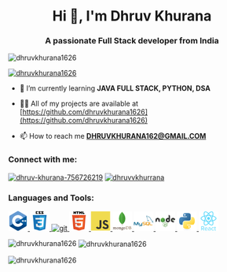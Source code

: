 <h1 align="center">Hi 👋, I'm Dhruv Khurana</h1>
<h3 align="center">A passionate Full Stack developer from India</h3>

<p align="left"> <img src="https://komarev.com/ghpvc/?username=dhruvkhurana1626&label=Profile%20views&color=0e75b6&style=flat" alt="dhruvkhurana1626" /> </p>

<p align="left"> <a href="https://github.com/ryo-ma/github-profile-trophy"><img src="https://github-profile-trophy.vercel.app/?username=dhruvkhurana1626" alt="dhruvkhurana1626" /></a> </p>

- 🌱 I’m currently learning **JAVA FULL STACK, PYTHON, DSA**

- 👨‍💻 All of my projects are available at [https://github.com/dhruvkhurana1626](https://github.com/dhruvkhurana1626)

- 📫 How to reach me **DHRUVKHURANA162@GMAIL.COM**

<h3 align="left">Connect with me:</h3>
<p align="left">
<a href="https://linkedin.com/in/dhruv-khurana-756726219" target="blank"><img align="center" src="https://raw.githubusercontent.com/rahuldkjain/github-profile-readme-generator/master/src/images/icons/Social/linked-in-alt.svg" alt="dhruv-khurana-756726219" height="30" width="40" /></a>
<a href="https://instagram.com/dhruvvkhurrana" target="blank"><img align="center" src="https://raw.githubusercontent.com/rahuldkjain/github-profile-readme-generator/master/src/images/icons/Social/instagram.svg" alt="dhruvvkhurrana" height="30" width="40" /></a>
</p>

<h3 align="left">Languages and Tools:</h3>
<p align="left"> <a href="https://www.w3schools.com/cpp/" target="_blank" rel="noreferrer"> <img src="https://raw.githubusercontent.com/devicons/devicon/master/icons/cplusplus/cplusplus-original.svg" alt="cplusplus" width="40" height="40"/> </a> <a href="https://www.w3schools.com/css/" target="_blank" rel="noreferrer"> <img src="https://raw.githubusercontent.com/devicons/devicon/master/icons/css3/css3-original-wordmark.svg" alt="css3" width="40" height="40"/> </a> <a href="https://git-scm.com/" target="_blank" rel="noreferrer"> <img src="https://www.vectorlogo.zone/logos/git-scm/git-scm-icon.svg" alt="git" width="40" height="40"/> </a> <a href="https://www.w3.org/html/" target="_blank" rel="noreferrer"> <img src="https://raw.githubusercontent.com/devicons/devicon/master/icons/html5/html5-original-wordmark.svg" alt="html5" width="40" height="40"/> </a> <a href="https://developer.mozilla.org/en-US/docs/Web/JavaScript" target="_blank" rel="noreferrer"> <img src="https://raw.githubusercontent.com/devicons/devicon/master/icons/javascript/javascript-original.svg" alt="javascript" width="40" height="40"/> </a> <a href="https://www.mongodb.com/" target="_blank" rel="noreferrer"> <img src="https://raw.githubusercontent.com/devicons/devicon/master/icons/mongodb/mongodb-original-wordmark.svg" alt="mongodb" width="40" height="40"/> </a> <a href="https://www.mysql.com/" target="_blank" rel="noreferrer"> <img src="https://raw.githubusercontent.com/devicons/devicon/master/icons/mysql/mysql-original-wordmark.svg" alt="mysql" width="40" height="40"/> </a> <a href="https://nodejs.org" target="_blank" rel="noreferrer"> <img src="https://raw.githubusercontent.com/devicons/devicon/master/icons/nodejs/nodejs-original-wordmark.svg" alt="nodejs" width="40" height="40"/> </a> <a href="https://www.python.org" target="_blank" rel="noreferrer"> <img src="https://raw.githubusercontent.com/devicons/devicon/master/icons/python/python-original.svg" alt="python" width="40" height="40"/> </a> <a href="https://reactjs.org/" target="_blank" rel="noreferrer"> <img src="https://raw.githubusercontent.com/devicons/devicon/master/icons/react/react-original-wordmark.svg" alt="react" width="40" height="40"/> </a> </p>

<p><img align="left" src="https://github-readme-stats.vercel.app/api/top-langs?username=dhruvkhurana1626&show_icons=true&locale=en&layout=compact" alt="dhruvkhurana1626" /></p>

<p>&nbsp;<img align="center" src="https://github-readme-stats.vercel.app/api?username=dhruvkhurana1626&show_icons=true&locale=en" alt="dhruvkhurana1626" /></p>

<p><img align="center" src="https://github-readme-streak-stats.herokuapp.com/?user=dhruvkhurana1626&" alt="dhruvkhurana1626" /></p>
